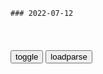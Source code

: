 ```tip
### 2022-07-12
```

<table id="tbc" style="white-space:pre-wrap">
</table>
<button onclick="toggleb()">toggle</button>
<button onclick="loadparse()">loadparse</button>
<br>
<!-- 🌸<br>🍅-　-🍑<hr>🍀 -->
<pre>
<textarea rows="30" cols="100" style="display: none" id="tar">

PasteMe - 一个不算糟糕的可私有文本分享平台
https://paste.liumingye.cn/7516

<font size="1" style="color:#DCDCDC">2022-07-14</font>

一罪与百善 - 萌娘百科 万物皆可萌的百科全书
https://zh.moegirl.org.cn/%E4%B8%80%E7%BD%AA%E4%B8%8E%E7%99%BE%E5%96%84

它以言语中浮现的“罪孽”为食。

<font size="1" style="color:#DCDCDC">2022-07-14</font>

手机也能使用Windows系统，只需一个网站就够了！
https://baijiahao.baidu.com/s?id=1735059338275293429&wfr=spider&for=pc

daedalOS
https://dustinbrett.com/

<font size="1" style="color:#DCDCDC">2022-07-12</font>

搜罗万象导航 - 黑科技网址导航
https://www.slwxdh.com/

<font size="1" style="color:#DCDCDC">2022-07-12</font>

下歌吧_音乐免费下载_音乐在线试听_无损音乐下载
http://music.y444.cn/?ref=www.slwxdh.com#/

<font size="1" style="color:#DCDCDC">2022-07-12</font>

搜索 - MYFREEMP3 - 無料音楽ダウンロード - 무료 음악 다운로드 - Free Mp3 Download
http://tools.liumingye.cn/music/?page=searchPage

<font size="1" style="color:#DCDCDC">2022-07-14</font>

AirPortal 空投快传
https://airportal.cn/?ref=www.slwxdh.com

<font size="1" style="color:#DCDCDC">2022-07-12</font>

老手机别卖别扔！也许它还能安装Windows 11系统哦！
https://baijiahao.baidu.com/s?id=1722546520562970437&wfr=spider&for=pc

Renegade Project

<font size="1" style="color:#DCDCDC">2022-07-12</font>

刷了Win11的Surface Duo获重要突破
https://mbd.baidu.com/newspage/data/landingsuper?context=%7B%22nid%22%3A%22news_9785982327102426389%22%7D&n_type=-1&p_from=-1

https://github.com/WOA-Project/SurfaceDuo-Drivers/releases/tag/2207.32

<font size="1" style="color:#DCDCDC">2022-07-12</font>

安倍遇刺之后，《铁血的孤儿》第二季评分暴涨，网友：错怪你了
https://mbd.baidu.com/newspage/data/landingsuper?context=%7B%22nid%22%3A%22news_8630107254935875601%22%7D&n_type=1&p_from=4

<font size="1" style="color:#DCDCDC">2022-07-12</font>

娘化《变形金刚》系列手办推新品 威震天化身美少女
https://mbd.baidu.com/newspage/data/landingsuper?context=%7B%22nid%22%3A%22news_9083189161802804490%22%7D&n_type=1&p_from=4

http://pics2.baidu.com/feed/0b55b319ebc4b74554706ae592fabf1d8b821569.png?token=ace8731283c298a19a301d06ba4da322.jpg
http://pics0.baidu.com/feed/7e3e6709c93d70cf5260c4dda2da700abba12b5c.jpeg?token=c928f20b715dc4e02b630c7938fdb237.jpg
http://pics5.baidu.com/feed/d8f9d72a6059252d4553ece76f9da2315ab5b99a.jpeg?token=04cf3c8f971dd5dccebfdfd008a4dc08.jpg

https://pics2.baidu.com/feed/0b55b319ebc4b74554706ae592fabf1d8b821569.png?token=ace8731283c298a19a301d06ba4da322.jpg
https://pics0.baidu.com/feed/7e3e6709c93d70cf5260c4dda2da700abba12b5c.jpeg?token=c928f20b715dc4e02b630c7938fdb237.jpg
https://pics5.baidu.com/feed/d8f9d72a6059252d4553ece76f9da2315ab5b99a.jpeg?token=04cf3c8f971dd5dccebfdfd008a4dc08.jpg

<font size="1" style="color:#DCDCDC">2022-07-12</font>

94岁米老鼠说再见？未来任何人可使用，迪士尼这次还能力挽狂澜吗？
https://mbd.baidu.com/newspage/data/landingsuper?context=%7B%22nid%22%3A%22news_9687668970975729625%22%7D&n_type=-1&p_from=-1

http://pics7.baidu.com/feed/b3119313b07eca80b84943ef32100fd7a144832c.jpeg?token=c14200258969fc7dd29619c269cc6367.jpg
http://pics7.baidu.com/feed/cc11728b4710b9126c0528ba62ce640993452268.jpeg?token=c9760b0128e001422d6708bfad22488f.jpg

https://pics7.baidu.com/feed/b3119313b07eca80b84943ef32100fd7a144832c.jpeg?token=c14200258969fc7dd29619c269cc6367.jpg
https://pics7.baidu.com/feed/cc11728b4710b9126c0528ba62ce640993452268.jpeg?token=c9760b0128e001422d6708bfad22488f.jpg

<font size="1" style="color:#DCDCDC">2022-07-12</font>

“历史有阳”不得观剧？广东一剧院连夜发文道歉
https://baijiahao.baidu.com/s?id=1738104584783450731

<font size="1" style="color:#DCDCDC">2022-07-12</font>

拉“粑粑”拉到“一滴不剩”，到底是什么体验？
https://mbd.baidu.com/newspage/data/landingsuper?context=%7B%22nid%22%3A%22news_9076225653946441804%22%7D&n_type=-1&p_from=-1

https://pics5.baidu.com/feed/58ee3d6d55fbb2fb9e82fe6068ebbfae4723dc47.jpeg?token=a6e884cc85e3b0a431edd5a87c05e411.jpg
https://pics5.baidu.com/feed/0d338744ebf81a4c7fb689cef88bff53242da658.jpeg?token=31565f3e1ecb9f59017d1a9f9843e810.jpg

<font size="1" style="color:#DCDCDC">2022-07-12</font>

http://pics5.baidu.com/feed/58ee3d6d55fbb2fb9e82fe6068ebbfae4723dc47.jpeg?token=a6e884cc85e3b0a431edd5a87c05e411.jpg
http://pics5.baidu.com/feed/0d338744ebf81a4c7fb689cef88bff53242da658.jpeg?token=31565f3e1ecb9f59017d1a9f9843e810.jpg

这么多年过去了，米家为啥还不能实现离线操作？
https://m.thepaper.cn/baijiahao_18950873

https : //github.com/home-assistant/core

<font size="1" style="color:#DCDCDC">2022-07-12</font>

古代青楼“男宠”的一生，漫画揭晓，比想象中要“离谱”
https://mbd.baidu.com/newspage/data/landingsuper?context=%7B%22nid%22%3A%22news_9928915398543361753%22%7D&n_type=-1&p_from=-1

这股风气在朋清时普及至民间
就连女妓与他们相此也黯然失色
而男色的发达更滋生了犯罪
拐卖孩童送给王公贵族成为风省
以男色为诱饵从事诈骗的勾当层出不穷
人命轻贱肆意践踏
史书羞于记录其事
他们的悲惨命运
最终被掩盖在厚厚的历史尘埃下
无人问津
https://pics0.baidu.com/feed/574e9258d109b3dec5b7927e9c5bd68b810a4c8e.jpeg?token=30c86c2c84c305df9246e55fe56aa8da

<font size="1" style="color:#DCDCDC">2022-08-02</font>

漫画：古代“妓女”的一生原来如此短暂，她们本不该遭受这些折磨
https://mbd.baidu.com/newspage/data/landingsuper?context=%7B%22nid%22%3A%22news_8915816755907927769%22%7D&n_type=-1&p_from=-1

为了早日攒够赎身钱
她努力地接客
有时候一天接十多铺
衣服都没有完整穿上的时候
https://pic.rmb.bdstatic.com/bjh/news/a0063682d9ecbd9d97932ec1e386cbbe.jpeg

嫖金都进了老鸨的口袋
微薄的月钱还要被老鸨以各种借口克扣
想要靠接客挣的钱赎身
得等到猴年马月
https://pic.rmb.bdstatic.com/bjh/down/a9f870b6302508dc8bcb65b74920d2c9.jpeg

<font size="1" style="color:#DCDCDC">2022-07-12</font>

如果有一个人能代表新本格推理，那他一定是绫辻行人
https://mbd.baidu.com/newspage/data/landingsuper?context=%7B%22nid%22%3A%22news_8374059352107442043%22%7D&n_type=-1&p_from=-1

<font size="1" style="color:#DCDCDC">2022-07-12</font>

一学生违规使用数据库致学校IP被永久封禁
https://mbd.baidu.com/newspage/data/landingsuper?context=%7B%22nid%22%3A%22news_9728300388081844111%22%7D&n_type=-1&p_from=-1

<font size="1" style="color:#DCDCDC">2022-07-11</font>

穆祎璠：对待m斯林，印人d划了一条微妙的底线
https://mbd.baidu.com/newspage/data/landingsuper?context=%7B%22nid%22%3A%22news_8495288862762661843%22%7D&n_type=-1&p_from=-1

莫迪领衔的印度人md上台后，大力推行印度教m族主义意s形态，其z策带有明显的反穆色彩。2022年6月初，印人d发言人努普尔·夏尔玛（Nupur Sharma）公开侮辱y斯兰教先知，引起g内外强烈反应。印人d做出的回应却十分耐人寻味：开除涉事发言人d籍，并声明印度是一个不歧视任何宗教的世俗g家，同时多位印人dg员呼吁教派和谐。

<font size="1" style="color:#DCDCDC">2022-07-11</font>

《Robespierre’s Epitaph·改》
我的前半生是《婚姻欺诈师》，
最后的时光是《被嫌弃的松子的一生》。
别人都说我是狼，但只有我认为自己是东郭先生。
我与人相处的方式只有《黔驴技穷》式的威胁。
我与人交流的方式只有《狼来了》式的敷衍。
总被同一只乌龟绊倒的小和尚，我的不高兴源于没头脑。
我是《都挺好》的二哥，
过往的人啊，不要为我的死悲伤。
如果我活着，你们谁也活不了。

莱顿瓶是什么？当金属圆球靠近瓶子后，有趣的现象发生了
https://mbd.baidu.com/newspage/data/videolanding?nid=sv_5493639165369065966&sourceFrom=pc_feedlist

莱顿瓶，范德格拉夫起电机

<font size="1" style="color:#DCDCDC">2022-07-11</font>

范式起电机，范德格拉夫起电机，怒发冲冠 高压静电-淘宝网
https://item.taobao.com/item.htm?spm=a230r.1.14.82.24441b9fKoLk4d&id=674714921577&ns=1&abbucket=13#detail

https://img.alicdn.com/imgextra/i1/846823049/O1CN01cJIL1H1YOUNGBgzRU_!!846823049.jpg
https://img.alicdn.com/imgextra/i2/846823049/O1CN01jd0TG71YOUN5DSWuz_!!846823049.jpg

<font size="1" style="color:#DCDCDC">2022-07-26</font>

拜登照提词器读稿念出“引用完毕”提示语，马斯克：谁控制提词器，谁就是真正的总统
https://mbd.baidu.com/newspage/data/landingsuper?context=%7B%22nid%22%3A%22news_9526206199438535902%22%7D&n_type=-1&p_from=-1

<font size="1" style="color:#DCDCDC">2022-07-11</font>

朱棣搜出一道尚未发出的太祖遗诏，看完哭了：我错怪父皇了！
https://mbd.baidu.com/newspage/data/videolanding?nid=sv_5435337661394392270&sourceFrom=pc_feedlist

不光要丢了性命，连同名声都要被新朝庭搞臭到底。这也就是封建统治的本质，不管表面上如何光鲜，实际上内力都是数不清的算计。

<font size="1" style="color:#DCDCDC">2022-07-11</font>

41岁未婚、曾试图制造炸弹……起底“刺客”山上彻也
https://mbd.baidu.com/newspage/data/landingsuper?context=%7B%22nid%22%3A%22news_9321304794409062966%22%7D&n_type=-1&p_from=-1

f人非凡0011
我看过刺杀现场的视频，觉得安倍的死因有三个因素，一是安倍在第一枪没有打中，是有机会躲避的，他却没有卧倒，反而往后看了一眼想继续演讲，结果第二枪直接击穿了安倍晋三的左胸。二是安保人员反应太慢，在凶手第一枪没有击中的情况下没有做出有效的掩护动作，导致二秒之后第二枪直接打穿了安倍的左胸部。三是错误的急救措施，安保倒地之后，急救人员没有查看清楚伤口直接做心肺复苏急救，结果大力按压导致了胸腔大出血，加速了安倍的死亡。

<font size="1" style="color:#DCDCDC">2022-07-11</font>

“日本可能变得更具攻击性”
https://mbd.baidu.com/newspage/data/landingsuper?context=%7B%22nid%22%3A%22news_9654688715917072344%22%7D&n_type=-1&p_from=-1

<font size="1" style="color:#DCDCDC">2022-07-11</font>

</textarea>
</pre>
<!-- 🍀<br>🍑-　-🍅<hr>🌸 -->

```note
```

<link
  rel="stylesheet"
  href="https://cdn.jsdelivr.net/npm/@fancyapps/ui/dist/fancybox.css"
/>
<script src="https://cdn.jsdelivr.net/npm/@fancyapps/ui@4.0/dist/fancybox.umd.js"></script>

<script type="text/javascript">

var __urlRegex = /(\b(https?|ftp|file):\/\/[-A-Z0-9+&@#\/%?=~_|!:,.;]*[-A-Z0-9+&@#\/%=~_|])/ig;
var __imgRegex = /\.(?:jpe?g|gif|png|webp)$/i;

loadparse();

function parseURL($string){

    var exp = __urlRegex;
    return $string.replace(exp,function(match){
            __imgRegex.lastIndex=0;
            if(__imgRegex.test(match)){
                return '<a data-fancybox="gallery" href="' + match.replace("/p=700", "")
                 + '"><img src="' + match.replace("/p=700", "/p=160x200")+'" width="64"></a>';
            }
            else{
                return '<a href="' + match + '" target="_blank">' + match + '</a>';
            }
        }
    );
}

function loadparse() {
  tbc.innerHTML = parseURL(tar.value);
}

function toggleb() {
  var x = document.getElementById("tar");
  if (x.style.display === "none") {
    x.style.display = "";
  } else {
    x.style.display = "none";
  }
}

</script>
